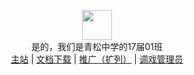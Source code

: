 <p align="center" class="has-mb-6">
<img class="not-gallery-item" height="48" src="https://cdn.jsdelivr.net/gh/ArLxn/NingCloud@cdn-Sites/themeGallery/1701P.png">
<br> 是的，我们是青松中学的17届01班
<br>
<a href="https://1701-Studio.github.io">主站</a> |
<a href="https://1701-studio.github.io/admin/papers.html">文档下载</a> |
<a href="https://1701-studio.github.io/admin/push.html">推广（扩列）</a> |
<a href="http://wpa.qq.com/msgrd?v=3&uin=1762165046&site=qq&menu=yes">调戏管理员</a>
<br>
</p>

